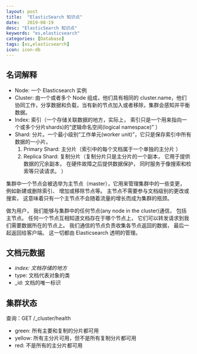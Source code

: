 ```yaml
---
layout: post
title:  "ElasticSearch 知识点"
date:   2019-08-19
desc: "ElasticSearch 知识点"
keywords: "es,elasticsearch"
categories: [Database]
tags: [es,elasticsearch]
icon: icon-db
---
```


## 名词解释

- Node: 一个 Elasticsearch 实例
- Cluster: 由一个或者多个 Node 组成，他们具有相同的 cluster.name，他们协同工作，分享数据和负载，当有新的节点加入或者移除，集群会感知并平衡数据。
- Index: 索引（一个存储关联数据的地方，实际上， 索引只是一个用来指向一个或多个分片shards)的“逻辑命名空间(logical namespace)” ）
- Shard: 分片。一个最小级别“工作单元(worker unit)”，它只是保存索引中所有数据的一小片。
  1. Primary Shard: 主分片（索引中的每个文档属于一个单独的主分片 ）
  2. Replica Shard: 复制分片（复制分片只是主分片的一个副本， 它用于提供数据的冗余副本， 在硬件故障之后提供数据保护， 同时服务于像搜索和检索等只读请求。 ）

集群中一个节点会被选举为主节点（master），它用来管理集群中的一些变更， 例如新建或删除索引、 增加或移除节点等。 主节点不需要参与文档级别的更改或搜索， 这意味着只有一个主节点不会随着流量的增长而成为集群的瓶颈。

做为用户， 我们能够与集群中的任何节点(any node in the cluster)通信， 包括主节点。 任何一个节点互相知道文档存在于哪个节点上， 它们可以转发请求到我们需要数据所在的节点上。 我们通信的节点负责收集各节点返回的数据， 最后一起返回给客户端。 这一切都由 Elasticsearch 透明的管理。

## 文档元数据

- _index: 文档存储的地方_
- type: 文档代表对象的类
- _id: 文档的唯一标识

## 集群状态

查询：GET /_cluster/health

- green: 所有主要和复制的分片都可用
- yellow: 所有主分片可用，但不是所有复制分片都可用
- red: 不是所有的主分片都可用